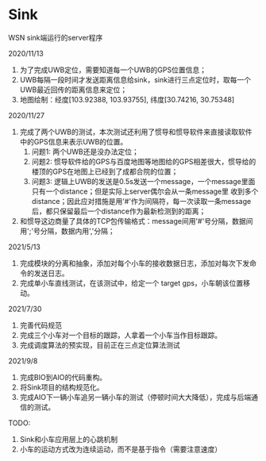 # Sink
WSN sink端运行的server程序

2020/11/13
1. 为了完成UWB定位，需要知道每一个UWB的GPS位置信息；
2. UWB每隔一段时间才发送距离信息给sink，sink进行三点定位时，取每一个UWB最近回传的距离信息来定位；
3. 地图绘制：经度[103.92388, 103.93755], 纬度[30.74216, 30.75348]

2020/11/27
1. 完成了两个UWB的测试，本次测试还利用了惯导和惯导软件来直接读取软件中的GPS信息来表示UWB的位置。
    1) 问题1: 两个UWB还是没办法定位；
    2) 问题2: 惯导软件给的GPS与百度地图等地图给的GPS相差很大，惯导给的楼顶的GPS在地图上已经到了成都合院的位置；
    3) 问题3: 逻辑上UWB的发送是0.5s发送一个message，一个message里面只有一个distance；但是实际上server偶尔会从一条message里
    收到多个distance；因此应对措施是用'#'作为间隔符，每一次读取一条message后，都只保留最后一个distance作为最新检测到的距离；
2. 和惯导这边商量了具体的TCP包传输格式：message间用'#'号分隔，数据间用';'号分隔，数据内用','分隔；

2021/5/13
1. 完成模块的分离和抽象，添加对每个小车的接收数据日志，添加对每次下发命令的发送日志。
2. 完成单小车直线测试，在该测试中，给定一个 target gps，小车朝该位置移动。

2021/7/30
1. 完善代码规范
2. 完成三个小车对一个目标的跟踪，人拿着一个小车当作目标跟踪。
3. 完成调度算法的预实现，目前正在三点定位算法测试

2021/9/8
1. 完成BIO到AIO的代码重构。
2. 将Sink项目的结构规范化。
3. 完成AIO下一辆小车追另一辆小车的测试（停顿时间大大降低），完成与后端通信的测试。

TODO:
1. Sink和小车应用层上的心跳机制
2. 小车的运动方式改为连续运动，而不是基于指令（需要注意速度）
